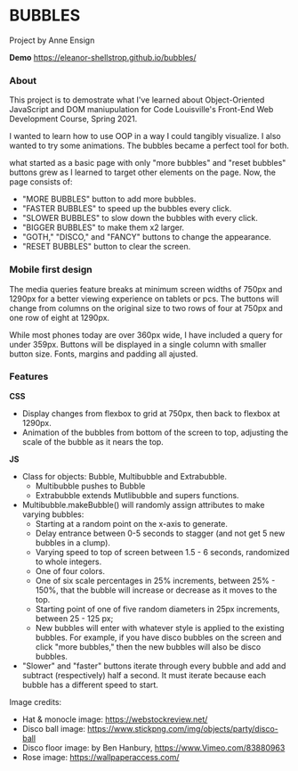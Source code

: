 # BUBBLES
Project by Anne Ensign

**Demo**
https://eleanor-shellstrop.github.io/bubbles/


### About
This project is to demostrate what I've learned about Object-Oriented JavaScript and DOM maniupulation for Code Louisville's Front-End Web Development Course, Spring 2021. 

I wanted to learn how to use OOP in a way I could tangibly visualize. I also wanted to try some animations. The bubbles became a perfect tool for both. 

what started as a basic page with only "more bubbles" and "reset bubbles" buttons grew as I learned to target other elements on the page. Now, the page consists of:

* "MORE BUBBLES" button to add more bubbles.
* "FASTER BUBBLES" to speed up the bubbles every click.
* "SLOWER BUBBLES" to slow down the bubbles with every click.
* "BIGGER BUBBLES" to make them x2 larger.
* "GOTH," "DISCO," and "FANCY" buttons to change the appearance.
* "RESET BUBBLES" button to clear the screen.


### Mobile first design
The media queries feature breaks at minimum screen widths of 750px and 1290px for a better viewing experience on tablets or pcs. The buttons will change from columns on the original size to two rows of four at 750px and one row of eight at 1290px.

While most phones today are over 360px wide, I have included a query for under 359px. Buttons will be displayed in a single column with smaller button size. Fonts, margins and padding all ajusted. 


### Features

**CSS**
* Display changes from flexbox to grid at 750px, then back to flexbox at 1290px.
* Animation of the bubbles from bottom of the screen to top, adjusting the scale of the bubble as it nears the top.

**JS**
* Class for objects: Bubble, Multibubble and Extrabubble.
  * Multibubble pushes to Bubble
  * Extrabubble extends Mutlibubble and supers functions.
* Multibubble.makeBubble() will randomly assign attributes to make varying bubbles:
  * Starting at a random point on the x-axis to generate.
  * Delay entrance between 0-5 seconds to stagger (and not get 5 new bubbles in a clump).
  * Varying speed to top of screen between 1.5 - 6 seconds, randomized to whole integers.
  * One of four colors.
  * One of six scale percentages in 25% increments, between 25% - 150%, that the bubble will increase or decrease as it moves to the top.
  * Starting point of one of five random diameters in 25px increments, between 25 - 125 px;
  * New bubbles will enter with whatever style is applied to the existing bubbles. For example, if you have disco bubbles on the screen and click "more bubbles," then the new bubbles will also be disco bubbles. 
* "Slower" and "faster" buttons iterate through every bubble and add and subtract (respectively) half a second. It must iterate because each bubble has a different speed to start. 

Image credits:
* Hat & monocle image: https://webstockreview.net/
* Disco ball image: https://www.stickpng.com/img/objects/party/disco-ball
* Disco floor image: by Ben Hanbury, https://www.Vimeo.com/83880963
* Rose image: https://wallpaperaccess.com/